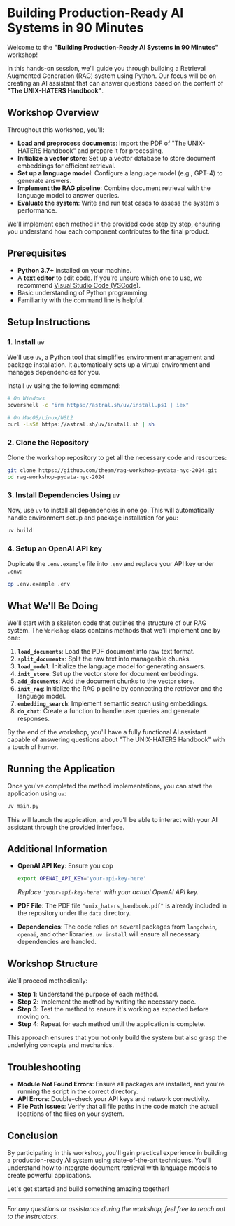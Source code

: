 # Building Production-Ready AI Systems in 90 Minutes

Welcome to the **"Building Production-Ready AI Systems in 90 Minutes"** workshop!

In this hands-on session, we'll guide you through building a Retrieval Augmented Generation (RAG) system using Python. Our focus will be on creating an AI assistant that can answer questions based on the content of **"The UNIX-HATERS Handbook"**.

## Workshop Overview

Throughout this workshop, you'll:

- **Load and preprocess documents**: Import the PDF of "The UNIX-HATERS Handbook" and prepare it for processing.
- **Initialize a vector store**: Set up a vector database to store document embeddings for efficient retrieval.
- **Set up a language model**: Configure a language model (e.g., GPT-4) to generate answers.
- **Implement the RAG pipeline**: Combine document retrieval with the language model to answer queries.
- **Evaluate the system**: Write and run test cases to assess the system's performance.

We'll implement each method in the provided code step by step, ensuring you understand how each component contributes to the final product.

## Prerequisites

- **Python 3.7+** installed on your machine.
- A **text editor** to edit code. If you're unsure which one to use, we recommend [Visual Studio Code (VSCode)](https://code.visualstudio.com/).
- Basic understanding of Python programming.
- Familiarity with the command line is helpful.

## Setup Instructions

### 1. Install `uv`

We'll use `uv`, a Python tool that simplifies environment management and package installation. It automatically sets up a virtual environment and manages dependencies for you.

Install `uv` using the following command:

```bash
# On Windows
powershell -c "irm https://astral.sh/uv/install.ps1 | iex"

# On MacOS/Linux/WSL2
curl -LsSf https://astral.sh/uv/install.sh | sh
```

### 2. Clone the Repository

Clone the workshop repository to get all the necessary code and resources:

```bash
git clone https://github.com/theam/rag-workshop-pydata-nyc-2024.git
cd rag-workshop-pydata-nyc-2024
```

### 3. Install Dependencies Using `uv`

Now, use `uv` to install all dependencies in one go. This will automatically handle environment setup and package installation for you:

```bash
uv build
```

### 4. Setup an OpenAI API key

Duplicate the `.env.example` file into `.env` and replace your API key under `.env`:

```sh
cp .env.example .env
```

## What We'll Be Doing

We'll start with a skeleton code that outlines the structure of our RAG system. The `Workshop` class contains methods that we'll implement one by one:

1. **`load_documents`**: Load the PDF document into raw text format.
2. **`split_documents`**: Split the raw text into manageable chunks.
3. **`load_model`**: Initialize the language model for generating answers.
4. **`init_store`**: Set up the vector store for document embeddings.
5. **`add_documents`**: Add the document chunks to the vector store.
6. **`init_rag`**: Initialize the RAG pipeline by connecting the retriever and the language model.
7. **`embedding_search`**: Implement semantic search using embeddings.
8. **`do_chat`**: Create a function to handle user queries and generate responses.

By the end of the workshop, you'll have a fully functional AI assistant capable of answering questions about "The UNIX-HATERS Handbook" with a touch of humor.

## Running the Application

Once you've completed the method implementations, you can start the application using `uv`:

```bash
uv main.py
```

This will launch the application, and you'll be able to interact with your AI assistant through the provided interface.

## Additional Information

- **OpenAI API Key**: Ensure you cop

  ```bash
  export OPENAI_API_KEY='your-api-key-here'
  ```

  _Replace `'your-api-key-here'` with your actual OpenAI API key._

- **PDF File**: The PDF file `"unix_haters_handbook.pdf"` is already included in the repository under the `data` directory.

- **Dependencies**: The code relies on several packages from `langchain`, `openai`, and other libraries. `uv install` will ensure all necessary dependencies are handled.

## Workshop Structure

We'll proceed methodically:

- **Step 1**: Understand the purpose of each method.
- **Step 2**: Implement the method by writing the necessary code.
- **Step 3**: Test the method to ensure it's working as expected before moving on.
- **Step 4**: Repeat for each method until the application is complete.

This approach ensures that you not only build the system but also grasp the underlying concepts and mechanics.

## Troubleshooting

- **Module Not Found Errors**: Ensure all packages are installed, and you're running the script in the correct directory.
- **API Errors**: Double-check your API keys and network connectivity.
- **File Path Issues**: Verify that all file paths in the code match the actual locations of the files on your system.

## Conclusion

By participating in this workshop, you'll gain practical experience in building a production-ready AI system using state-of-the-art techniques. You'll understand how to integrate document retrieval with language models to create powerful applications.

Let's get started and build something amazing together!

---

_For any questions or assistance during the workshop, feel free to reach out to the instructors._
